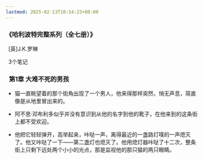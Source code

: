 ```yaml
---
lastmod: 2025-02-13T10:14:23+08:00
---
```

### **《哈利波特完整系列（全七册）》**

  

 [英]J.K.罗琳

 3个笔记

  

###  **第1章 大难不死的男孩**

  

- 猫一直眺望着的那个街角出现了一个男人，他来得那样突然，悄无声息，简直像是从地里冒出来的。  
    
- 阿不思·邓布利多似乎并没有意识到从他的名字到他的靴子，在他来到的这条街上都不受欢迎。  
    
- 他把它轻轻弹开，高举起来，咔哒一声，离得最近的一盏路灯噗的一声熄灭了。他又咔哒了一下——第二盏灯也熄灭了。他用熄灯器咔哒了十二次，整条街上只剩下远处两个小小的光点，那是监视他的那只猫的两只眼睛。  
    

  
